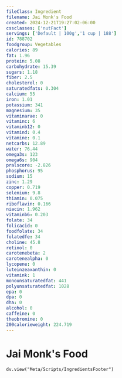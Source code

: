 ```yaml
---
fileClass: Ingredient
filename: Jai Monk's Food
created: 2024-12-21T19:27:02-06:00
cssclasses: ['nutFact']
servings: ['Default | 100g','1 cup | 188']
id: 788702
foodgroup: Vegetables
calories: 89
fat: 1.96
protein: 5.08
carbohydrate: 15.39
sugars: 1.18
fiber: 2.5
cholesterol: 0
saturatedfats: 0.304
calcium: 55
iron: 1.01
potassium: 341
magnesium: 35
vitaminarae: 0
vitaminc: 6
vitaminb12: 0
vitamind: 0.4
vitamine: 0.1
netcarbs: 12.89
water: 76.44
omega3s: 123
omega6s: 904
pralscore: -2.826
phosphorus: 95
sodium: 15
zinc: 1.29
copper: 0.719
selenium: 9.8
thiamin: 0.075
riboflavin: 0.166
niacin: 1.962
vitaminb6: 0.203
folate: 34
folicacid: 0
foodfolate: 34
folatedfe: 34
choline: 45.8
retinol: 0
carotenebeta: 2
carotenealpha: 0
lycopene: 0
luteinzeaxanthin: 0
vitamink: 1
monounsaturatedfat: 441
polyunsaturatedfat: 1028
epa: 0
dpa: 0
dha: 0
alcohol: 0
caffeine: 0
theobromine: 0
200calorieweight: 224.719
---
```


# Jai Monk's Food

```dataviewjs
dv.view("Meta/Scripts/IngredientsFooter")
```